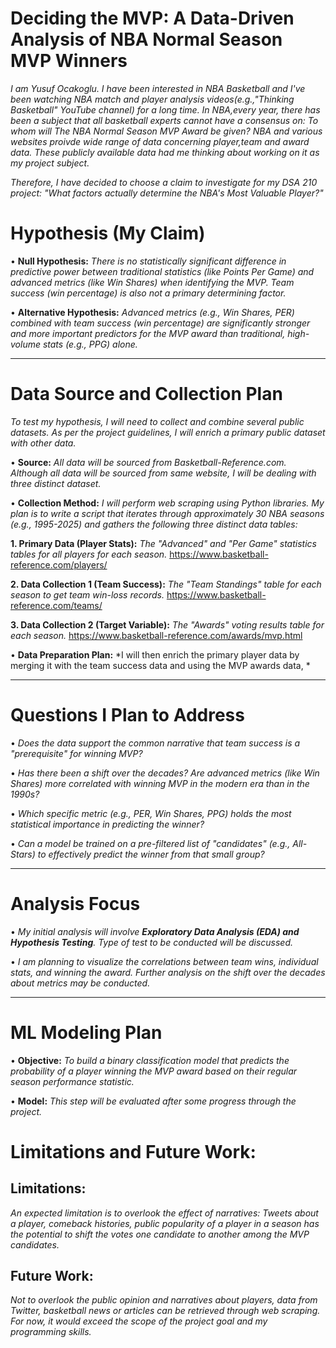 # Deciding the MVP: A Data-Driven Analysis of NBA Normal Season MVP Winners
*I am Yusuf Ocakoglu. I have been interested in NBA Basketball and I've been watching NBA match and player analysis videos(e.g.,"Thinking Basketball" YouTube channel) for a long time. In NBA,every year, there has been a subject that all basketball experts cannot have a consensus on: To whom will The NBA Normal Season MVP Award be given? NBA and various websites proivde wide range of data concerning player,team and award data. These publicly available data had me thinking about working on it as my project subject.*

*Therefore, I have decided to choose a claim to investigate for my DSA 210 project: "What factors actually determine the NBA's Most Valuable Player?"*



# Hypothesis (My Claim)
•	**Null Hypothesis:** *There is no statistically significant difference in predictive power between traditional statistics (like Points Per Game) and advanced metrics (like Win Shares) when identifying the MVP. Team success (win percentage) is also not a primary determining factor.*

•	**Alternative Hypothesis:** *Advanced metrics (e.g., Win Shares, PER) combined with team success (win percentage) are significantly stronger and more important predictors for the MVP award than traditional, high-volume stats (e.g., PPG) alone.*

________________________________________
# Data Source and Collection Plan
*To test my hypothesis, I will need to collect and combine several public datasets. As per the project guidelines, I will enrich a primary public dataset with other data.*

•	**Source:** *All data will be sourced from Basketball-Reference.com. Although all data will be sourced from same website, I will be dealing with three distinct dataset.*

•	**Collection Method:**  *I will perform web scraping using Python libraries. My plan is to write a script that iterates through approximately 30 NBA seasons (e.g., 1995-2025) and gathers the following three distinct data tables:*

 **1.	Primary Data (Player Stats):** *The "Advanced" and "Per Game" statistics tables for all players for each season.*
 https://www.basketball-reference.com/players/
 
 **2. Data Collection 1 (Team Success):** *The "Team Standings" table for each season to get team win-loss records.*
 https://www.basketball-reference.com/teams/
 
**3.	Data Collection 2 (Target Variable):** *The "Awards" voting results table for each season.*
https://www.basketball-reference.com/awards/mvp.html

•	**Data Preparation Plan:** *I will then enrich the primary player data by merging it with the team success data and using the MVP awards data, *

________________________________________
# Questions I Plan to Address
•	*Does the data support the common narrative that team success is a "prerequisite" for winning MVP?*

•	*Has there been a shift over the decades? Are advanced metrics (like Win Shares) more correlated with winning MVP in the modern era than in the 1990s?*

•	*Which specific metric (e.g., PER, Win Shares, PPG) holds the most statistical importance in predicting the winner?*

•	*Can a model be trained on a pre-filtered list of "candidates" (e.g., All-Stars) to effectively predict the winner from that small group?*
________________________________________
# Analysis Focus

•	*My initial analysis will involve **Exploratory Data Analysis (EDA) and Hypothesis Testing**. Type of test to be conducted will be discussed.*

•	*I am planning to visualize the correlations between team wins, individual stats, and winning the award. Further analysis on the shift over the decades about metrics may be conducted.*
________________________________________
# ML Modeling Plan

•	**Objective:**
*To build a binary classification model that predicts the probability of a player winning the MVP award based on their regular season performance statistic.*

•	**Model:**
*This step will be evaluated after some progress through the project.*

# Limitations and Future Work:
  ## Limitations:
   *An expected limitation is to overlook the effect of narratives: Tweets about a player, comeback histories, public popularity of a player in a season has the potential to shift the votes one candidate to another among the MVP candidates.*
  ## Future Work:
   *Not to overlook the public opinion and narratives about players, data from Twitter, basketball news or articles can be retrieved through web scraping. For now, it would exceed the scope of the project goal and my programming skills.*

